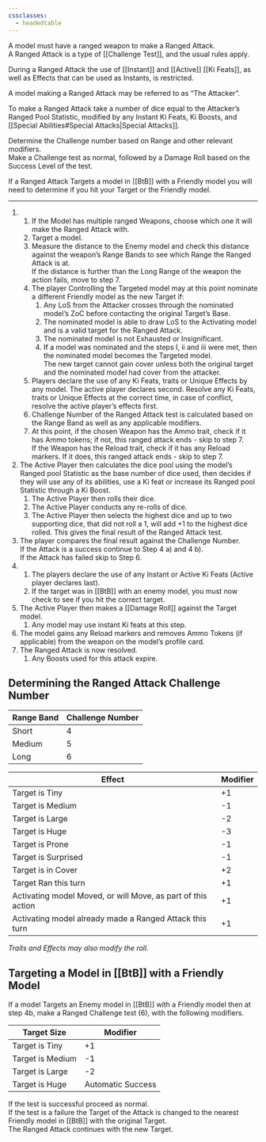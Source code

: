 ```yaml
---
cssclasses:
  - headedtable
---
```

A model must have a ranged weapon to make a Ranged Attack.  
A Ranged Attack is a type of [[Challenge Test]], and the usual rules apply.  

During a Ranged Attack the use of [[Instant]] and [[Active]] [[Ki Feats]], as well as Effects that can be used as Instants, is restricted.  

A model making a Ranged Attack may be referred to as “The Attacker”.  

To make a Ranged Attack take a number of dice equal to the Attacker’s Ranged Pool Statistic, modified by any Instant Ki Feats, Ki Boosts, and [[Special Abilities#Special Attacks|Special Attacks]].  

Determine the Challenge number based on Range and other relevant modifiers.  
Make a Challenge test as normal, followed by a Damage Roll based on the Success Level of the test.  

If a Ranged Attack Targets a model in [[BtB]] with a Friendly model you will need to determine
if you hit your Target or the Friendly model.  

---
1. 
	1. If the Model has multiple ranged Weapons, choose which one it will make the Ranged Attack with.
	2. Target a model.
	3. Measure the distance to the Enemy model and check this distance against the weapon’s Range Bands to see which Range the Ranged Attack is at.  
	   If the distance is further than the Long Range of the weapon the action fails, move to step 7.
	4. The player Controlling the Targeted model may at this point nominate a different Friendly model as the new Target if:
		1. Any LoS from the Attacker crosses through the nominated model’s ZoC before contacting the original Target’s Base.
		2. The nominated model is able to draw LoS to the Activating model and is a valid target for the Ranged Attack.
		3. The nominated model is not Exhausted or Insignificant.
		4. If a model was nominated and the steps I, ii and iii were met, then the nominated model becomes the Targeted model.  
		   The new target cannot gain cover unless both the original target and the nominated model had cover from the attacker.
	5. Players declare the use of any Ki Feats, traits or Unique Effects by any model. The active player declares second.
	   Resolve any Ki Feats, traits or Unique Effects at the correct time, in case of conflict, resolve the active player’s effects first.
	6. Challenge Number of the Ranged Attack test is calculated based on the Range Band as well as any applicable modifiers.
	7. At this point, if the chosen Weapon has the Ammo trait, check if it has Ammo tokens; if not, this ranged attack ends - skip to step 7.  
	   If the Weapon has the Reload trait, check if it has any Reload markers. If it does, this ranged attack ends - skip to step 7.
1. The Active Player then calculates the dice pool using the model’s Ranged pool Statistic as the  base number of dice used, then decides if they will use any of its abilities, use a Ki feat or increase its Ranged pool Statistic through a Ki Boost.
	1. The Active Player then rolls their dice.
	2. The Active Player conducts any re-rolls of dice.
	3. The Active Player then selects the highest dice and up to two supporting dice, that did not roll a 1, will add +1 to the highest dice rolled.
	   This gives the final result of the Ranged Attack test.
2. The player compares the final result against the Challenge Number.  
   If the Attack is a success continue to Step 4 a) and 4 b).  
   If the Attack has failed skip to Step 6.
3.  
	1. The players declare the use of any Instant or Active Ki Feats (Active player declares last).
	2. If the target was in [[BtB]] with an enemy model, you must now check to see if you hit the correct target.
4. The Active Player then makes a [[Damage Roll]] against the Target model.
	1. Any model may use instant Ki feats at this step.
5. The model gains any Reload markers and removes Ammo Tokens (if applicable) from the weapon on the model’s profile card.
6. The Ranged Attack is now resolved.
	1. Any Boosts used for this attack expire.
## Determining the Ranged Attack Challenge Number

| Range Band | Challenge Number |
| ---------- | ---------------- |
| Short      | 4                |
| Medium     | 5                |
| Long       | 6                |

| Effect                                                       | Modifier |
| ------------------------------------------------------------ | -------- |
| Target is Tiny                                               | +1       |
| Target is Medium                                             | -1       |
| Target is Large                                              | -2       |
| Target is Huge                                               | -3       |
| Target is Prone                                              | -1       |
| Target is Surprised                                          | -1       |
| Target is in Cover                                           | +2       |
| Target Ran this turn                                         | +1       |
| Activating model Moved, or will Move, as part of this action | +1       |
| Activating model already made a Ranged Attack this turn      | +1       |

*Traits and Effects may also modify the roll.*
## Targeting a Model in [[BtB]] with a Friendly Model

If a model Targets an Enemy model in [[BtB]] with a Friendly model then at step 4b, make a Ranged Challenge test (6), with the following modifiers.  

| Target Size      | Modifier          |
| ---------------- | ----------------- |
| Target is Tiny   | +1                |
| Target is Medium | -1                |
| Target is Large  | -2                |
| Target is Huge   | Automatic Success |

If the test is successful proceed as normal.  
If the test is a failure the Target of the Attack is changed to the nearest Friendly model in [[BtB]] with the original Target.  
The Ranged Attack continues with the new Target.

